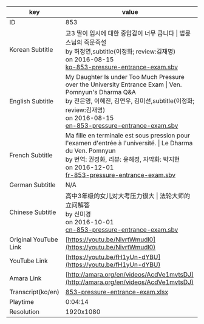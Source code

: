 |  key  |  value  |
|-------|---------|
| ID            | 853 |
| Korean Subtitle | 고3 딸이 입시에 대한 중압감이 너무 큽니다 \| 법륜스님의 즉문즉설<br>by 허정연,subtitle(이정화; review:김재명)<br>on 2016-08-15<br>[ko-853-pressure-entrance-exam.sbv](https://github.com/jungtosociety/dharma-qna/raw/master/sub/853/ko-853-pressure-entrance-exam.sbv)<br>|
| English Subtitle | My Daughter Is under Too Much Pressure over the University Entrance Exam \| Ven. Pomnyun's Dharma Q&A<br>by 전은영, 이혜진, 김연우, 김미선,subtitle(이정화; review:김재명)<br>on 2016-08-15<br>[en-853-pressure-entrance-exam.sbv](https://github.com/jungtosociety/dharma-qna/raw/master/sub/853/en-853-pressure-entrance-exam.sbv)<br>|
| French Subtitle | Ma fille en terminale est sous pression pour l'examen d'entrée à l'université. \| Le Dharma du Ven. Pomnyun<br>by 번역: 권정화, 리뷰: 윤혜정, 자막화: 박지현<br>on 2016-12-01<br>[fr-853-pressure-entrance-exam.sbv](https://github.com/jungtosociety/dharma-qna/raw/master/sub/853/fr-853-pressure-entrance-exam.sbv)<br>|
| German Subtitle | N/A |
| Chinese Subtitle | 高中3年级的女儿对大考压力很大 \| 法轮大师的 立问解答<br>by 신미경<br>on 2016-10-01<br>[cn-853-pressure-entrance-exam.sbv](https://github.com/jungtosociety/dharma-qna/raw/master/sub/853/cn-853-pressure-entrance-exam.sbv)<br>|
| Original YouTube Link  | [https://youtu.be/NivrtWmudl0](https://youtu.be/NivrtWmudl0) |
| YouTube Link  | [https://youtu.be/fH1yUn-dYBU](https://youtu.be/fH1yUn-dYBU) |
| Amara Link    | [http://amara.org/en/videos/AcdVe1mvtsDJ](http://amara.org/en/videos/AcdVe1mvtsDJ) |
| Transcript(ko/en) | [853-pressure-entrance-exam.xlsx](https://github.com/jungtosociety/dharma-qna/raw/master/sub/853/853-pressure-entrance-exam.xlsx) |
| Playtime | 0:04:14 |
| Resolution | 1920x1080|
